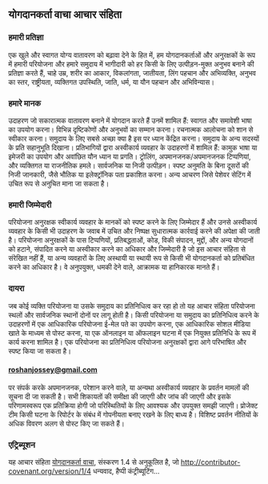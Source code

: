 ## योगदानकर्ता वाचा आचार संहिता
### हमारी प्रतिज्ञा
एक खुले और स्वागत योग्य वातावरण को बढ़ावा देने के हित में, हम योगदानकर्ताओं और अनुरक्षकों के रूप में हमारी परियोजना और हमारे समुदाय में भागीदारी को हर किसी के लिए उत्पीड़न-मुक्त अनुभव बनाने की प्रतिज्ञा करते हैं, चाहे उम्र, शरीर का आकार, विकलांगता, जातीयता, लिंग पहचान और अभिव्यक्ति, अनुभव का स्तर, राष्ट्रीयता, व्यक्तिगत उपस्थिति, जाति, धर्म, या यौन पहचान और अभिविन्यास।
### हमारे मानक
उदाहरण जो सकारात्मक वातावरण बनाने में योगदान करते हैं उनमें शामिल हैं:
स्वागत और समावेशी भाषा का उपयोग करना।
विभिन्न दृष्टिकोणों और अनुभवों का सम्मान करना।
रचनात्मक आलोचना को शान से स्वीकार करना।
समुदाय के लिए सबसे अच्छा क्या है इस पर ध्यान केंद्रित करना।
समुदाय के अन्य सदस्यों के प्रति सहानुभूति दिखाना।
प्रतिभागियों द्वारा अस्वीकार्य व्यवहार के उदाहरणों में शामिल हैं:
कामुक भाषा या इमेजरी का उपयोग और अवांछित यौन ध्यान या प्रगति।
ट्रोलिंग, अपमानजनक/अपमानजनक टिप्पणियां, और व्यक्तिगत या राजनीतिक हमले।
सार्वजनिक या निजी उत्पीड़न।
स्पष्ट अनुमति के बिना दूसरों की निजी जानकारी, जैसे भौतिक या इलेक्ट्रॉनिक पता प्रकाशित करना।
अन्य आचरण जिसे पेशेवर सेटिंग में उचित रूप से अनुचित माना जा सकता है।
### हमारी जिम्मेदारी
परियोजना अनुरक्षक स्वीकार्य व्यवहार के मानकों को स्पष्ट करने के लिए जिम्मेदार हैं और उनसे अस्वीकार्य व्यवहार के किसी भी उदाहरण के जवाब में उचित और निष्पक्ष सुधारात्मक कार्रवाई करने की अपेक्षा की जाती है।
परियोजना अनुरक्षकों के पास टिप्पणियों, प्रतिबद्धताओं, कोड, विकी संपादन, मुद्दों, और अन्य योगदानों को हटाने, संपादित करने या अस्वीकार करने का अधिकार और जिम्मेदारी है जो इस आचार संहिता से संरेखित नहीं हैं, या अन्य व्यवहारों के लिए अस्थायी या स्थायी रूप से किसी भी योगदानकर्ता को प्रतिबंधित करने का अधिकार है। वे अनुपयुक्त, धमकी देने वाले, आक्रामक या हानिकारक मानते हैं।
### दायरा
जब कोई व्यक्ति परियोजना या उसके समुदाय का प्रतिनिधित्व कर रहा हो तो यह आचार संहिता परियोजना स्थलों और सार्वजनिक स्थानों दोनों पर लागू होती है। किसी परियोजना या समुदाय का प्रतिनिधित्व करने के उदाहरणों में एक आधिकारिक परियोजना ई-मेल पते का उपयोग करना, एक आधिकारिक सोशल मीडिया खाते के माध्यम से पोस्ट करना, या एक ऑनलाइन या ऑफलाइन घटना में एक नियुक्त प्रतिनिधि के रूप में कार्य करना शामिल है। एक परियोजना का प्रतिनिधित्व परियोजना अनुरक्षकों द्वारा आगे परिभाषित और स्पष्ट किया जा सकता है।
####     roshanjossey@gmail.com
पर संपर्क करके अपमानजनक, परेशान करने वाले, या अन्यथा अस्वीकार्य व्यवहार के प्रवर्तन मामलों की सूचना दी जा सकती है। सभी शिकायतों की समीक्षा की जाएगी और जांच की जाएगी और इसके परिणामस्वरूप एक प्रतिक्रिया होगी जो परिस्थितियों के लिए आवश्यक और उपयुक्त समझी जाएगी। प्रोजेक्ट टीम किसी घटना के रिपोर्टर के संबंध में गोपनीयता बनाए रखने के लिए बाध्य है। विशिष्ट प्रवर्तन नीतियों के अधिक विवरण अलग से पोस्ट किए जा सकते हैं।
### एट्रिब्यूशन
यह आचार संहिता [योगदानकर्ता वाच](http://contributor-covenant.org/)ा, संस्करण 1.4 से अनुकूलित है, जो http://contributor-covenant.org/version/1/4
धन्यवाद, हैप्पी कंट्रीब्यूटिंग...
